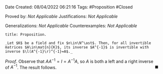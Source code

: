 <div class="topSpace"></div>

Date Created: 08/04/2022 06:21:16
Tags: #Proposition #Closed

Proved by: _Not Applicable_
Justifications: _Not Applicable_

Generalizations: _Not Applicable_
Counterexamples: _Not Applicable_

``` ad-Proposition
title: Proposition.

_Let $K$ be a field and fix $n\in\N^\ast$. Then, for all invertible matrices $A\in\mat{n}{K}$, its inverse $A^{-1}$ is invertible with inverse $\l(A^{-1}\r)^{-1}=A$._

```

_Proof_. Observe that $AA^{-1}=I=A^{-1}A$, so $A$ is both a left and a right inverse of $A^{-1}$. The result follows.<span style="float:right;">$\blacksquare$</span>
